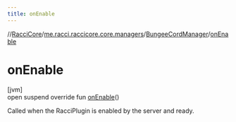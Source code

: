 ```yaml
---
title: onEnable
---
```

//[RacciCore](../../../index.html)/[me.racci.raccicore.core.managers](../index.html)/[BungeeCordManager](index.html)/[onEnable](on-enable.html)



# onEnable



[jvm]\
open suspend override fun [onEnable](on-enable.html)()



Called when the RacciPlugin is enabled by the server and ready.





